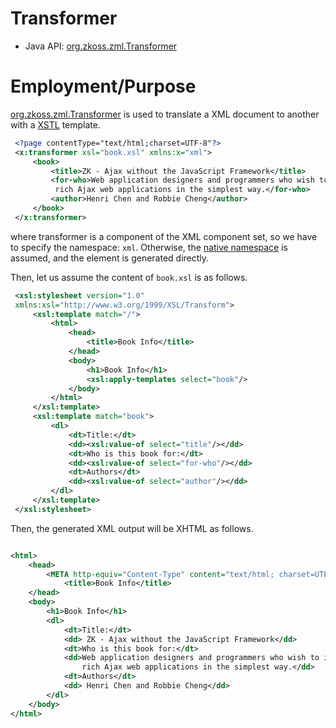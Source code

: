 

# Transformer

- Java API: [org.zkoss.zml.Transformer](https://www.zkoss.org/javadoc/latest/zk/org/zkoss/zml/Transformer.html)

# Employment/Purpose

[org.zkoss.zml.Transformer](https://www.zkoss.org/javadoc/latest/zk/org/zkoss/zml/Transformer.html) is used to translate a XML
document to another with a [XSTL](http://en.wikipedia.org/wiki/XSLT)
template.

```xml
 <?page contentType="text/html;charset=UTF-8"?>
 <x:transformer xsl="book.xsl" xmlns:x="xml">
     <book>
         <title>ZK - Ajax without the JavaScript Framework</title>
         <for-who>Web application designers and programmers who wish to implement
          rich Ajax web applications in the simplest way.</for-who>
         <author>Henri Chen and Robbie Cheng</author>
     </book>
 </x:transformer>
```

where transformer is a component of the XML component set, so we have to
specify the namespace: `xml`. Otherwise, the [native namespace](/zuml_ref/native) is assumed,
and the element is generated directly.

Then, let us assume the content of `book.xsl` is as follows.

```xml
 <xsl:stylesheet version="1.0"
 xmlns:xsl="http://www.w3.org/1999/XSL/Transform">
     <xsl:template match="/">
         <html>
             <head>
                 <title>Book Info</title>
             </head>
             <body>
                 <h1>Book Info</h1>
                 <xsl:apply-templates select="book"/>
             </body>
         </html>
     </xsl:template>
     <xsl:template match="book">
         <dl>
             <dt>Title:</dt>
             <dd><xsl:value-of select="title"/></dd>
             <dt>Who is this book for:</dt>
             <dd><xsl:value-of select="for-who"/></dd>
             <dt>Authors</dt>
             <dd><xsl:value-of select="author"/></dd>
         </dl>
     </xsl:template>
 </xsl:stylesheet>
```

Then, the generated XML output will be XHTML as follows.

```xml

<html>
    <head>
        <META http-equiv="Content-Type" content="text/html; charset=UTF-8">
            <title>Book Info</title>
    </head>
    <body>
        <h1>Book Info</h1>
        <dl>
            <dt>Title:</dt>
            <dd> ZK - Ajax without the JavaScript Framework</dd>
            <dt>Who is this book for:</dt>
            <dd>Web application designers and programmers who wish to implement
                rich Ajax web applications in the simplest way.</dd>
            <dt>Authors</dt>
            <dd> Henri Chen and Robbie Cheng</dd>
        </dl>
    </body>
</html>
```



